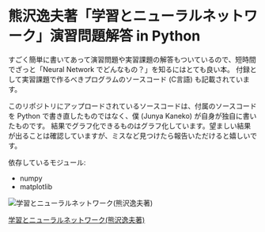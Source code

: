 # 熊沢逸夫著「学習とニューラルネットワーク」演習問題解答 in Python

すごく簡単に書いてあって演習問題や実習課題の解答もついているので、短時間でざっと「Neural Network でどんなもの？」を知るにはとても良い本。
付録として実習課題で作るべきプログラムのソースコード (C言語) も記載されています。

このリポジトリにアップロードされているソースコードは、付属のソースコードを Python で書き直したものではなく、僕 (Junya Kaneko) が自身が独自に書いたものです。
結果でグラフ化できるものはグラフ化しています。望ましい結果が出ることは確認していますが、ミスなど見つけたら報告いただけると嬉しいです。

依存しているモジュール:
* numpy
* matplotlib

![学習とニューラルネットワーク(熊沢逸夫著)](http://ws-fe.amazon-adsystem.com/widgets/q?_encoding=UTF8&ASIN=4627702914&Format=_SL250_&ID=AsinImage&MarketPlace=JP&ServiceVersion=20070822&WS=1&tag=python-lab-22)

[学習とニューラルネットワーク(熊沢逸夫著)](http://www.amazon.co.jp/gp/product/4627702914/ref=as_li_tf_il?ie=UTF8&camp=247&creative=1211&creativeASIN=4627702914&linkCode=as2&tag=python-lab-22)